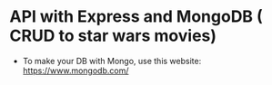 # API with Express and MongoDB ( CRUD to star wars movies)

- To make your DB with Mongo, use this website: https://www.mongodb.com/
